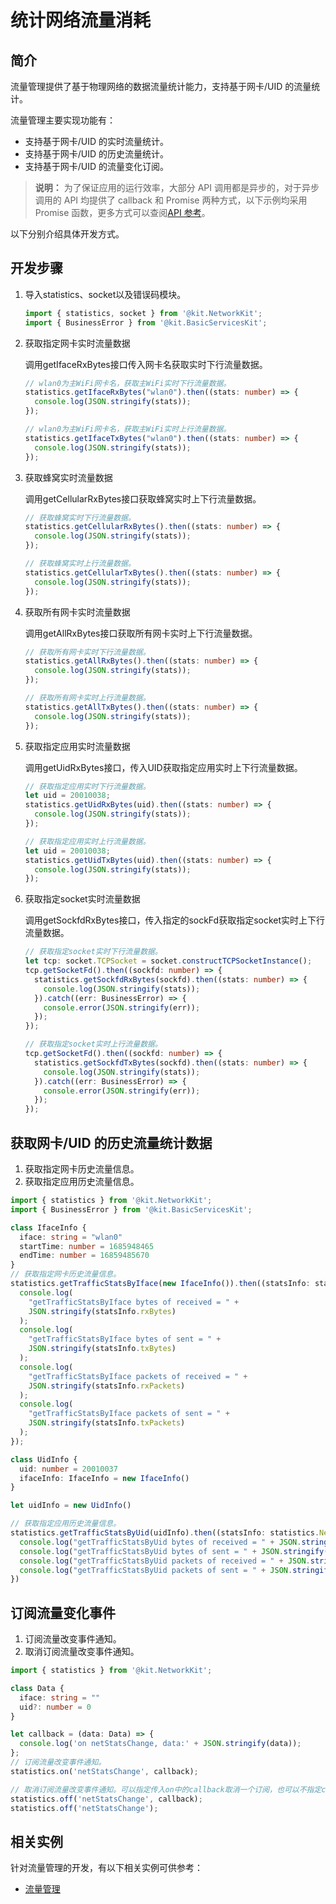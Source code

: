# 统计网络流量消耗
<!--Kit: Network Kit-->
<!--Subsystem: Communication-->
<!--Owner: @wmyao_mm-->
<!--SE: @guo-min_net-->
<!--TSE: @tongxilin-->

## 简介

流量管理提供了基于物理网络的数据流量统计能力，支持基于网卡/UID 的流量统计。

流量管理主要实现功能有：

- 支持基于网卡/UID 的实时流量统计。
- 支持基于网卡/UID 的历史流量统计。
- 支持基于网卡/UID 的流量变化订阅。

> **说明：**
> 为了保证应用的运行效率，大部分 API 调用都是异步的，对于异步调用的 API 均提供了 callback 和 Promise 两种方式，以下示例均采用 Promise 函数，更多方式可以查阅[API 参考](../reference/apis-network-kit/js-apis-net-statistics.md)。

以下分别介绍具体开发方式。

## 开发步骤

1. 导入statistics、socket以及错误码模块。

    ```ts
    import { statistics, socket } from '@kit.NetworkKit';
    import { BusinessError } from '@kit.BasicServicesKit';
    ```

2. 获取指定网卡实时流量数据

    调用getIfaceRxBytes接口传入网卡名获取实时下行流量数据。

    ```ts
    // wlan0为主WiFi网卡名，获取主WiFi实时下行流量数据。
    statistics.getIfaceRxBytes("wlan0").then((stats: number) => {
      console.log(JSON.stringify(stats));
    });

    // wlan0为主WiFi网卡名，获取主WiFi实时上行流量数据。
    statistics.getIfaceTxBytes("wlan0").then((stats: number) => {
      console.log(JSON.stringify(stats));
    });
    ```

3. 获取蜂窝实时流量数据

    调用getCellularRxBytes接口获取蜂窝实时上下行流量数据。

    ```ts
    // 获取蜂窝实时下行流量数据。
    statistics.getCellularRxBytes().then((stats: number) => {
      console.log(JSON.stringify(stats));
    });

    // 获取蜂窝实时上行流量数据。
    statistics.getCellularTxBytes().then((stats: number) => {
      console.log(JSON.stringify(stats));
    });
    ```

4. 获取所有网卡实时流量数据

    调用getAllRxBytes接口获取所有网卡实时上下行流量数据。

    ```ts
    // 获取所有网卡实时下行流量数据。
    statistics.getAllRxBytes().then((stats: number) => {
      console.log(JSON.stringify(stats));
    });

    // 获取所有网卡实时上行流量数据。
    statistics.getAllTxBytes().then((stats: number) => {
      console.log(JSON.stringify(stats));
    });
    ```

5. 获取指定应用实时流量数据

    调用getUidRxBytes接口，传入UID获取指定应用实时上下行流量数据。

    ```ts
    // 获取指定应用实时下行流量数据。
    let uid = 20010038;
    statistics.getUidRxBytes(uid).then((stats: number) => {
      console.log(JSON.stringify(stats));
    });

    // 获取指定应用实时上行流量数据。
    let uid = 20010038;
    statistics.getUidTxBytes(uid).then((stats: number) => {
      console.log(JSON.stringify(stats));
    });
    ```

6. 获取指定socket实时流量数据

    调用getSockfdRxBytes接口，传入指定的sockFd获取指定socket实时上下行流量数据。

    ```ts
    // 获取指定socket实时下行流量数据。
    let tcp: socket.TCPSocket = socket.constructTCPSocketInstance();
    tcp.getSocketFd().then((sockfd: number) => {
      statistics.getSockfdRxBytes(sockfd).then((stats: number) => {
        console.log(JSON.stringify(stats));
      }).catch((err: BusinessError) => {
        console.error(JSON.stringify(err));
      });
    });

    // 获取指定socket实时上行流量数据。
    tcp.getSocketFd().then((sockfd: number) => {
      statistics.getSockfdTxBytes(sockfd).then((stats: number) => {
        console.log(JSON.stringify(stats));
      }).catch((err: BusinessError) => {
        console.error(JSON.stringify(err));
      });
    });
    ```

<!--Del-->
## 获取网卡/UID 的历史流量统计数据

1. 获取指定网卡历史流量信息。
2. 获取指定应用历史流量信息。

```ts
import { statistics } from '@kit.NetworkKit';
import { BusinessError } from '@kit.BasicServicesKit';

class IfaceInfo {
  iface: string = "wlan0"
  startTime: number = 1685948465
  endTime: number = 16859485670
}
// 获取指定网卡历史流量信息。
statistics.getTrafficStatsByIface(new IfaceInfo()).then((statsInfo: statistics.NetStatsInfo) => {
  console.log(
    "getTrafficStatsByIface bytes of received = " +
    JSON.stringify(statsInfo.rxBytes)
  );
  console.log(
    "getTrafficStatsByIface bytes of sent = " +
    JSON.stringify(statsInfo.txBytes)
  );
  console.log(
    "getTrafficStatsByIface packets of received = " +
    JSON.stringify(statsInfo.rxPackets)
  );
  console.log(
    "getTrafficStatsByIface packets of sent = " +
    JSON.stringify(statsInfo.txPackets)
  );
});

class UidInfo {
  uid: number = 20010037
  ifaceInfo: IfaceInfo = new IfaceInfo()
}

let uidInfo = new UidInfo()

// 获取指定应用历史流量信息。
statistics.getTrafficStatsByUid(uidInfo).then((statsInfo: statistics.NetStatsInfo) => {
  console.log("getTrafficStatsByUid bytes of received = " + JSON.stringify(statsInfo.rxBytes));
  console.log("getTrafficStatsByUid bytes of sent = " + JSON.stringify(statsInfo.txBytes));
  console.log("getTrafficStatsByUid packets of received = " + JSON.stringify(statsInfo.rxPackets));
  console.log("getTrafficStatsByUid packets of sent = " + JSON.stringify(statsInfo.txPackets));
})
```

## 订阅流量变化事件

1. 订阅流量改变事件通知。
2. 取消订阅流量改变事件通知。

```ts
import { statistics } from '@kit.NetworkKit';

class Data {
  iface: string = ""
  uid?: number = 0
}

let callback = (data: Data) => {
  console.log('on netStatsChange, data:' + JSON.stringify(data));
};
// 订阅流量改变事件通知。
statistics.on('netStatsChange', callback);

// 取消订阅流量改变事件通知。可以指定传入on中的callback取消一个订阅，也可以不指定callback清空所有订阅。
statistics.off('netStatsChange', callback);
statistics.off('netStatsChange');
```
<!--DelEnd-->

## 相关实例

针对流量管理的开发，有以下相关实例可供参考：

- [流量管理](https://gitcode.com/openharmony/applications_app_samples/tree/master/code/DocsSample/NetWork_Kit/NetWorkKit_NetManager/FlowManagement_case)
